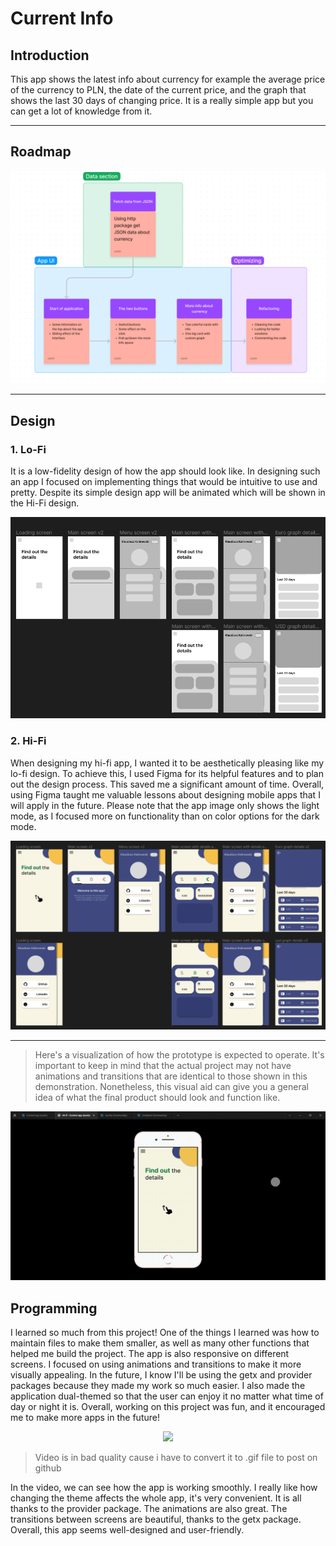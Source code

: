 # Current Info

## Introduction
This app shows the latest info about currency for example the average price of the currency to PLN, the date of the current price, and the graph that shows the last 30 days of changing price. It is a really simple app but you can get a lot of knowledge from it.

---
## Roadmap

![Roadmap](assets/images/roadmap.png)

---
## Design
### 1. Lo-Fi
It is a low-fidelity design of how the app should look like. In designing such an app I focused on implementing things that would be intuitive to use and pretty. Despite its simple design app will be animated which will be shown in the Hi-Fi design.

![LO-FI_design](assets/images/lo_fi_design.png)

### 2. Hi-Fi
When designing my hi-fi app, I wanted it to be aesthetically pleasing like my lo-fi design. To achieve this, I used Figma for its helpful features and to plan out the design process. This saved me a significant amount of time. Overall, using Figma taught me valuable lessons about designing mobile apps that I will apply in the future. Please note that the app image only shows the light mode, as I focused more on functionality than on color options for the dark mode.

![HI-FI_design](assets/images/hi_fi_design.png)

---

> Here's a visualization of how the prototype is expected to operate. It's important to keep in mind that the actual project may not have animations and transitions that are identical to those shown in this demonstration. Nonetheless, this visual aid can give you a general idea of what the final product should look and function like.


![gif_design](assets/images/design_gif.gif)

## Programming
I learned so much from this project! One of the things I learned was how to maintain files to make them smaller, as well as many other functions that helped me build the project. The app is also responsive on different screens. I focused on using animations and transitions to make it more visually appealing. In the future, I know I'll be using the getx and provider packages because they made my work so much easier. I also made the application dual-themed so that the user can enjoy it no matter what time of day or night it is. Overall, working on this project was fun, and it encouraged me to make more apps in the future!

<p align="center">
  <img src="assets/images/full_app.gif" />
</p>

> Video is in bad quality cause i have to convert it to .gif file to post on github

In the video, we can see how the app is working smoothly. I really like how changing the theme affects the whole app, it's very convenient. It is all thanks to the provider package. The animations are also great. The transitions between screens are beautiful, thanks to the getx package. Overall, this app seems well-designed and user-friendly.


